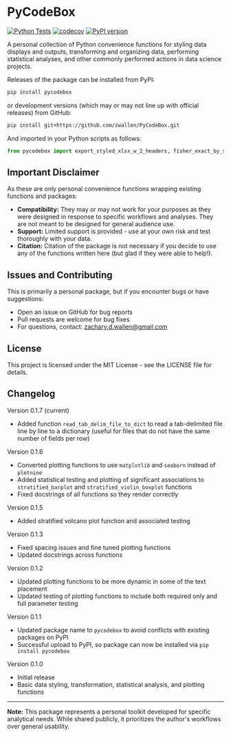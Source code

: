 # PyCodeBox

[![Python Tests](https://github.com/zwallen/PyCodeBox/actions/workflows/python-tests.yml/badge.svg)](https://github.com/zwallen/PyCodeBox/actions/workflows/python-tests.yml)
[![codecov](https://codecov.io/gh/zwallen/PyCodeBox/branch/master/graph/badge.svg)](https://codecov.io/gh/zwallen/PyCodeBox)
[![PyPI version](https://img.shields.io/pypi/v/PyCodeBox.svg)](https://pypi.org/project/PyCodeBox/)

A personal collection of Python convenience functions for styling data displays and outputs, transforming and organizing data, performing statistical analyses, and other commonly performed actions in data science projects.

Releases of the package can be installed from PyPI:

```bash
pip install pycodebox
```

or development versions (which may or may not line up with official releases) from GitHub:

```bash
pip install git+https://github.com/zwallen/PyCodeBox.git
```

And imported in your Python scripts as follows:

```python
from pycodebox import export_styled_xlsx_w_2_headers, fisher_exact_by_strata
```

## Important Disclaimer

As these are only personal convenience functions wrapping existing functions and packages:

* **Compatibility:** They may or may not work for your purposes as they were designed in response to specific workflows and analyses. They are not meant to be designed for general audience use.
* **Support:** Limited support is provided - use at your own risk and test thoroughly with your data.
* **Citation:** Citation of the package is not necessary if you decide to use any of the functions written here (but glad if they were able to help!).

## Issues and Contributing

This is primarily a personal package, but if you encounter bugs or have suggestions:
* Open an issue on GitHub for bug reports
* Pull requests are welcome for bug fixes
* For questions, contact: zachary.d.wallen@gmail.com

## License

This project is licensed under the MIT License - see the LICENSE file for details.

## Changelog

Version 0.1.7 (current)
* Added function `read_tab_delim_file_to_dict` to read a tab-delimited file line by line to a dictionary (useful for files that do not have the same number of fields per row)

Version 0.1.6
* Converted plotting functions to use `matplotlib` and `seaborn` instead of `plotnine`
* Added statistical testing and plotting of significant associations to `stratified_barplot` and `stratified_violin_boxplot` functions
* Fixed docstrings of all functions so they render correctly

Version 0.1.5
* Added stratified volcano plot function and associated testing

Version 0.1.3
* Fixed spacing issues and fine tuned plotting functions
* Updated docstrings across functions

Version 0.1.2
* Updated plotting functions to be more dynamic in some of the text placement
* Updated testing of plotting functions to include both required only and full parameter testing

Version 0.1.1
* Updated package name to `pycodebox` to avoid conflicts with existing packages on PyPI
* Successful upload to PyPI, so package can now be installed via `pip install pycodebox`

Version 0.1.0
* Initial release
* Basic data styling, transformation, statistical analysis, and plotting functions

---
**Note:** This package represents a personal toolkit developed for specific analytical needs. While shared publicly, it prioritizes the author's workflows over general usability.
